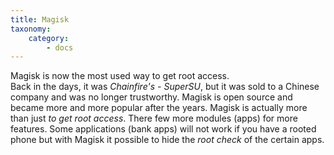 ```yaml
---
title: Magisk
taxonomy:
    category:
        - docs
---
```


Magisk is now the most used way to get root access. <br>
Back in the days, it was _Chainfire's - SuperSU_, but it was sold to a Chinese company and was no longer trustworthy.
Magisk is open source and became more and more popular after the years. Magisk is actually more than just _to get root access_. There few more modules (apps) for more features. Some applications (bank apps) will not work if you have a rooted phone but with Magisk it possible to hide the _root check_ of the certain apps.